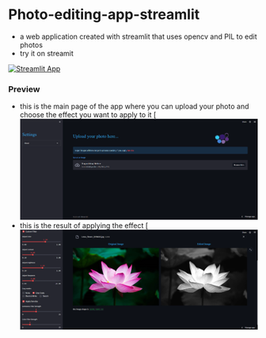 # Photo-editing-app-streamlit
 - a web application created with streamlit that uses opencv and PIL to edit photos
- try it on streamit

[![Streamlit App](https://static.streamlit.io/badges/streamlit_badge_black_white.svg)]([https://<your-custom-subdomain>.streamlit.app](https://andrew2077-photo-editing-app-streamlit-app-17hzbq.streamlit.app))

### Preview

- this is the main page of the app where you can upload your photo and choose the effect you want to apply to it
[![preview](imgs/preview1.png)
- this is the result of applying the effect
[![preview](imgs/preview2.png)